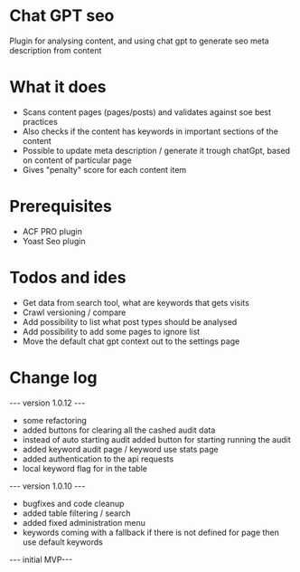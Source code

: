 # Chat GPT seo
Plugin for analysing content, and using chat gpt to generate seo meta description from content

# What it does
- Scans content pages (pages/posts) and validates against soe best practices
- Also checks if the content has keywords in important sections of the content
- Possible to update meta description / generate it trough chatGpt, based on content of particular page
- Gives "penalty" score for each content item

# Prerequisites
- ACF PRO plugin
- Yoast Seo plugin

# Todos and ides
- Get data from search tool, what are keywords that gets visits
- Crawl versioning / compare
- Add possibility to list what post types should be analysed
- Add possibility to add some pages to ignore list
- Move the default chat gpt context out to the settings page

# Change log
--- version 1.0.12 ---
- some refactoring
- added buttons for clearing all the cashed audit data
- instead of auto starting audit added button for starting running the audit
- added keyword audit page / keyword use stats page
- added authentication to the api requests
- local keyword flag for in the table

--- version 1.0.10 ---
- bugfixes and code cleanup
- added table filtering / search
- added fixed administration menu
- keywords coming with a fallback if there is not defined for page then use default keywords

--- initial MVP---
